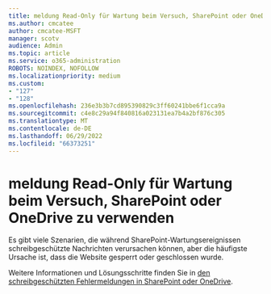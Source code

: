 ```yaml
---
title: meldung Read-Only für Wartung beim Versuch, SharePoint oder OneDrive zu verwenden
ms.author: cmcatee
author: cmcatee-MSFT
manager: scotv
audience: Admin
ms.topic: article
ms.service: o365-administration
ROBOTS: NOINDEX, NOFOLLOW
ms.localizationpriority: medium
ms.custom:
- "127"
- "128"
ms.openlocfilehash: 236e3b3b7cd895390829c3ff60241bbe6f1cca9a
ms.sourcegitcommit: c4e8c29a94f840816a023131ea7b4a2bf876c305
ms.translationtype: MT
ms.contentlocale: de-DE
ms.lasthandoff: 06/29/2022
ms.locfileid: "66373251"
---
```

# <a name="read-only-for-maintenance-message-when-attempting-to-use-sharepoint-or-onedrive"></a>meldung Read-Only für Wartung beim Versuch, SharePoint oder OneDrive zu verwenden

Es gibt viele Szenarien, die während SharePoint-Wartungsereignissen schreibgeschützte Nachrichten verursachen können, aber die häufigste Ursache ist, dass die Website gesperrt oder geschlossen wurde.

Weitere Informationen und Lösungsschritte finden Sie in [den schreibgeschützten Fehlermeldungen in SharePoint oder OneDrive](https://docs.microsoft.com/sharepoint/troubleshoot/sites/site-is-read-only).
